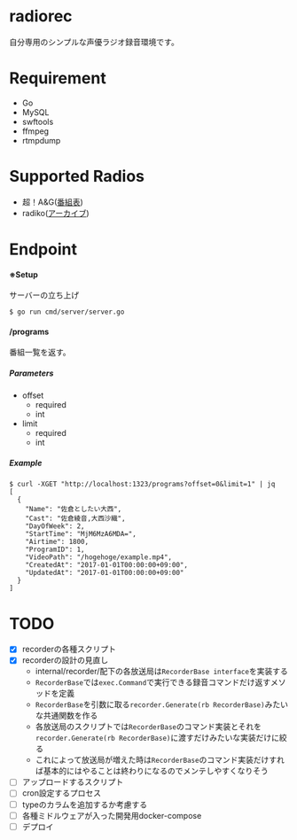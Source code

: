 # radiorec

自分専用のシンプルな声優ラジオ録音環境です。

# Requirement
- Go
- MySQL
- swftools
- ffmpeg
- rtmpdump

# Supported Radios
- 超！A&G([番組表](http://www.agqr.jp/timetable/streaming.html))
- radiko([アーカイブ](http://www.joqr.co.jp/programs/daily-programsheet.php?date=20171001))

# Endpoint

#### ※Setup
サーバーの立ち上げ

```
$ go run cmd/server/server.go
```

#### /programs
番組一覧を返す。

##### Parameters
- offset
  - required
  - int
- limit
  - required
  - int

##### Example
```
$ curl -XGET "http://localhost:1323/programs?offset=0&limit=1" | jq
[
  {
    "Name": "佐倉としたい大西",
    "Cast": "佐倉綾音,大西沙織",
    "DayOfWeek": 2,
    "StartTime": "MjM6MzA6MDA=",
    "Airtime": 1800,
    "ProgramID": 1,
    "VideoPath": "/hogehoge/example.mp4",
    "CreatedAt": "2017-01-01T00:00:00+09:00",
    "UpdatedAt": "2017-01-01T00:00:00+09:00"
  }
]
```

# TODO
- [x] recorderの各種スクリプト
- [x] recorderの設計の見直し
  - internal/recorder/配下の各放送局は`RecorderBase interface`を実装する
  - `RecorderBase`では`exec.Command`で実行できる録音コマンドだけ返すメソッドを定義
  - `RecorderBase`を引数に取る`recorder.Generate(rb RecorderBase)`みたいな共通関数を作る
  - 各放送局のスクリプトでは`RecorderBase`のコマンド実装とそれを`recorder.Generate(rb RecorderBase)`に渡すだけみたいな実装だけに絞る
  - これによって放送局が増えた時は`RecorderBase`のコマンド実装だけすれば基本的にはやることは終わりになるのでメンテしやすくなりそう
- [ ] アップロードするスクリプト
- [ ] cron設定するプロセス
- [ ] typeのカラムを追加するか考慮する
- [ ] 各種ミドルウェアが入った開発用docker-compose
- [ ] デプロイ
